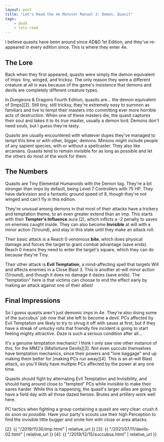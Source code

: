```yaml
---
layout: post
title: "Let's Read the 4e Monster Manual 3: Demon, Quasit"
tags:
    - dnd4
    - lets-read
---
```


I believe quasits have been around since AD&D 1st Edition, and they've
re-appeared in every edition since. This is where they enter 4e.

## The Lore

Back when they first appeared, quasits were simply the demon equivalent of
Imps: tiny, winged, and tricksy. The only reason they were a different creature
at all is was because of the game's insistence that demons and devils are
completely different creature types.

In Dungeons & Dragons Fourth Edition, quasits are... the demon equivalent of
[Imps][2]. Still tiny, still tricksy, they're extremely easy to summon as familiars
and live to tempt their masters into committing ever more horrible acts of
destruction. When one of these masters die, the quasit captures their soul and
takes it to its _true_ master, usually a demon lord. Demons don't need souls,
but I guess they're tasty.

Quasits are usually encountered with whatever dupes they've managed to tempt
this time or with other, bigger, demons. Minions might include people of any
sapient species, with or without a spellcaster. They also like
arcanians. Quasits tend to remain invisible for as long as possible and let the
others do most of the work for them.

## The Numbers

Quasits are Tiny Elemental Humanoids with the Demon tag. They're a bit stronger
than imps by default, being Level 7 Controllers with 75 HP. They have darkvision
and a fantastic ground speed of 8, though they're not winged and can't fly in
this edition.

They're unusual among demons in that most of their attacks have a trickery and
temptation theme, to an even greater extend than an imp. This starts with their
**Tempter's Influence** aura (2), which inflicts a -2 penalty to saves on
enemies caught inside. They can also become **Invisible** at will with a minor
action (1/round), and stay in this state until they make an attack roll.

Their basic attack is a Reach 0 venomous **bite**, which does physical damage
and forces the target to grant combat advantage (save ends). Reach 0 means they
need to enter the target's square, which they can do because they're Tiny.

Their other attack is **Evil Temptation**, a mind-affecting spell that targets
Will and affects enemies in a Close Blast 3. This is another at-will minor
action (1/round), and though it does no damage it dazes (save ends). The
"temptation" here is that victims can choose to end the effect early by making
an attack against one of their allies!

## Final Impressions

So I guess quasits aren't just demonic imps in 4e. They're also doing some of
the succubus' job now that she left to become a devil. PCs affected by Evil
Temptation are likely to try to shrug it off with saves at first, but if they
have a streak of unlucky rolls that friendly fire incident is going to start
feeling mighty attractive. Daze is such a serious condition after all...

It's a genuine temptation mechanic! I think I only saw one other instance of
this, for the MM2's [Misfortune Devils][3]. Not even succubi themselves have
temptation mechanics, since their powers and "lore baggage" end up making them
better for [making PCs run away][4]. This is an at-will Blast attack, so you'll
likely have _multiple_ PCs affected by the power at any one time.

Quasits should fight by alternating Evil Temptation and Invisibility, and should
hang around close to "tempted" PCs while invisible to make their saves
harder. While this is happening, the quasit's larger allies are going to have a
field day with all those dazed heroes. Brutes and artillery work well here.

PC tactics when fighting a group containing a quasit are very clear: crush it
_as soon as possible_. Have your party's scouts use their high Perception to
find the invisible little bugger and smite him with close or area attacks.

[2]: {{ "/2019/11/30/imp.html" | relative_url }}
[3]: {{ "/2021/07/11/devils-02.html" | relative_url }}
[4]: {{ "/2019/12/15/succubus.html" | relative_url }}
